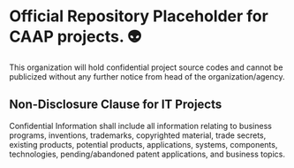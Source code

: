 # Official Repository Placeholder for CAAP projects. 👽
This organization will hold confidential project source codes and cannot be publicized without any further notice from head of the organization/agency.

## Non-Disclosure Clause for IT Projects
Confidential Information shall include all information relating to business programs, inventions, trademarks, copyrighted material,
trade secrets, existing products, potential products, applications, systems, components, technologies, pending/abandoned patent
applications, and business topics.

